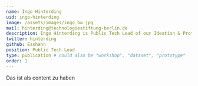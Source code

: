 ```yaml
---
name: Ingo Hinterding
uid: ingo-hinterding
image: /assets/images/ingo_bw.jpg
mail: hinterding@technologiestiftung-berlin.de
description: Ingo Hinterding is Public Tech Lead of our Ideation & Prototyping Lab. He studied visual communication with a focus on interface design at the University of Applied Sciences Aachen and has many years of experience in product management, design and software development both as a freelancer and as a founder of various startups. His focus is on the agile development of pragmatic software solutions for complex problems.
twitter: hinterding
github: Esshahn
position: Public Tech Lead
type: publication # could also be "workshop", "dataset", "prototype"
order: 1
---
```



Das ist als content zu haben
